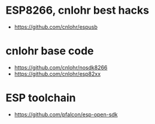 # ESP8266, cnlohr best hacks

- https://github.com/cnlohr/espusb

# cnlohr base code
- https://github.com/cnlohr/nosdk8266
- https://github.com/cnlohr/esp82xx

# ESP toolchain

- https://github.com/pfalcon/esp-open-sdk

